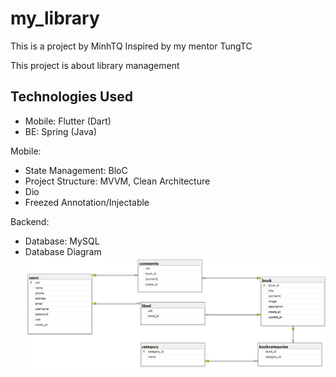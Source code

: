# my_library
This is a project by MinhTQ
Inspired by my mentor TungTC

This project is about library management

## Technologies Used
- Mobile: Flutter (Dart)
- BE: Spring (Java)

Mobile:
+ State Management: BloC
+ Project Structure: MVVM, Clean Architecture
+ Dio
+ Freezed Annotation/Injectable

Backend:
- Database: MySQL
- Database Diagram
![Alt text](assets/images/database_diagrams.png)